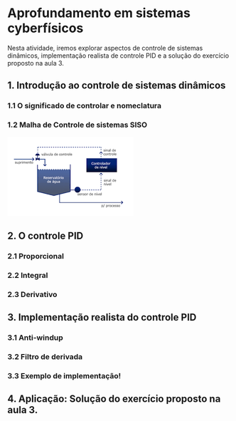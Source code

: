 # Aprofundamento em sistemas cyberfísicos

Nesta atividade, iremos explorar aspectos de controle de sistemas dinâmicos, implementação realista de controle PID e a solução do exercício proposto na aula 3.

## 1. Introdução ao controle de sistemas dinâmicos
### 1.1 O significado de controlar e nomeclatura
### 1.2 Malha de Controle de sistemas SISO

![px4_sitl_overview](imgs/nivelReal.png)

## 2. O controle PID
### 2.1 Proporcional
### 2.2 Integral
### 2.3 Derivativo
## 3. Implementação realista do controle PID
### 3.1 Anti-windup
### 3.2 Filtro de derivada
### 3.3 Exemplo de implementação!
## 4. Aplicação: Solução do exercício proposto na aula 3.

